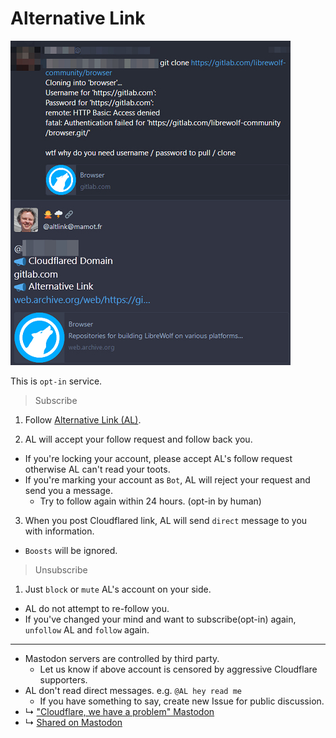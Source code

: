 # Alternative Link


![](../image/altlink_sample.jpg)


This is `opt-in` service.


> Subscribe

1. Follow [Alternative Link (AL)](https://mamot.fr/@altlink).

2. AL will accept your follow request and follow back you.
  - If you're locking your account, please accept AL's follow request otherwise AL can't read your toots.
  - If you're marking your account as `Bot`, AL will reject your request and send you a message.
    - Try to follow again within 24 hours. (opt-in by human)

3. When you post Cloudflared link, AL will send `direct` message to you with information.
  - `Boosts` will be ignored.


> Unsubscribe

1. Just `block` or `mute` AL's account on your side.
  - AL do not attempt to re-follow you.
  - If you've changed your mind and want to subscribe(opt-in) again, `unfollow` AL and `follow` again.


---

- Mastodon servers are controlled by third party.
  - Let us know if above account is censored by aggressive Cloudflare supporters.
- AL don't read direct messages. e.g. `@AL hey read me`
  - If you have something to say, create new Issue for public discussion.
- ↳ ["Cloudflare, we have a problem" Mastodon](people.mastodon.md)
- ↳ [Shared on Mastodon](shared_on_mastodon.md)

<a rel="me" href="https://mamot.fr/@altlink"></a>
